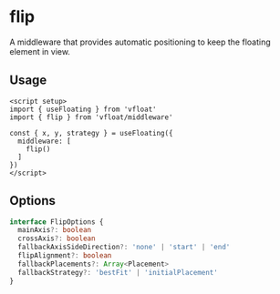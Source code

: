 # flip

A middleware that provides automatic positioning to keep the floating element in view.

## Usage

```vue
<script setup>
import { useFloating } from 'vfloat'
import { flip } from 'vfloat/middleware'

const { x, y, strategy } = useFloating({
  middleware: [
    flip()
  ]
})
</script>
```

## Options

```ts
interface FlipOptions {
  mainAxis?: boolean
  crossAxis?: boolean
  fallbackAxisSideDirection?: 'none' | 'start' | 'end'
  flipAlignment?: boolean
  fallbackPlacements?: Array<Placement>
  fallbackStrategy?: 'bestFit' | 'initialPlacement'
}
```